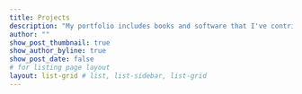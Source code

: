 ```yaml
---
title: Projects
description: "My portfolio includes books and software that I've contributed to, as well a collection of online educational resources I have created."
author: ""
show_post_thumbnail: true
show_author_byline: true
show_post_date: false
# for listing page layout
layout: list-grid # list, list-sidebar, list-grid
---
```


